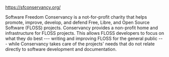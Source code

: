 <https://sfconservancy.org/>

Software Freedom Conservancy is a not-for-profit charity that helps
promote, improve, develop, and defend Free, Libre, and Open Source
Software (FLOSS) projects. Conservancy provides a non-profit home and
infrastructure for FLOSS projects. This allows FLOSS developers to focus
on what they do best --- writing and improving FLOSS for the general
public --- while Conservancy takes care of the projects' needs that do
not relate directly to software development and documentation.

